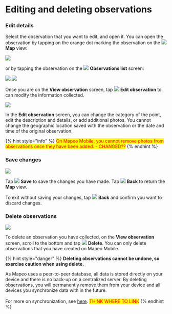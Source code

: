 # Editing and deleting observations

### Edit details

Select the observation that you want to edit, and open it. You can open the observation by tapping on the orange dot marking the observation on the ![](<../../.gitbook/assets/app icons\_Map.png>) **Map** view:

![](<../../.gitbook/assets/Home screen - tab an observation dot.jpg>)

or by tapping the observation on the ![](<../../.gitbook/assets/app icons\_Observation-list\_GREY.png>) **Observations list** screen:

![](<../../.gitbook/assets/Home screen - Observations\_list\_button.jpg>)  ![](<../../.gitbook/assets/Observation List screen - select observation>)

Once you are on the **View observation** screen, tap ![](<../../.gitbook/assets/app icons\_Edit-pencil.png>) **Edit observation** to can modify the information collected.&#x20;

![](../../.gitbook/assets/Edit\_observation\_button.jpg)

In the **Edit observation** screen, you can change the category of the point, edit the description and details, or add additional photos. You cannot change the geographic location saved with the observation or the date and time of the original observation.&#x20;

{% hint style="info" %}
<mark style="color:red;">On Mapeo Mobile, you cannot remove photos from observations once they have been added. - CHANGED??</mark>
{% endhint %}

### Save changes

<mark style="background-color:orange;"></mark>![](<../../.gitbook/assets/Save observation.jpg>)<mark style="background-color:orange;"></mark>

Tap ![](<../../.gitbook/assets/app icons\_Save-check.png>) **Save** to save the changes you have made. Tap ![](<../../.gitbook/assets/app icons\_back arrow.png>) **Back** to return the **Map** view.

To exit without saving your changes, tap  ![](<../../.gitbook/assets/app icons\_back arrow.png>) **Back** and confirm you want to discard changes.

### Delete observations

![](../../.gitbook/assets/Delete\_button.jpg)

To delete an observation you have collected, on the **View observation** screen, scroll to the bottom and tap ![](<../../.gitbook/assets/app icons\_Delete-trash.png>) **Delete**. You can only delete observations that you have created on Mapeo Mobile.

{% hint style="danger" %}
**Deleting observations cannot be undone, so exercise caution when using delete.**

As Mapeo uses a peer-to-peer database, all data is stored directly on your device and there is no back-up on a centralized server. By deleting observations, you will permanently remove them from your device and all devices you synchronize data with in the future.\
\
For more on synchronization, see [here](broken-reference). <mark style="color:red;">THINK WHERE TO LINK</mark>
{% endhint %}

